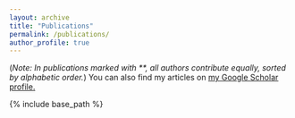 ```yaml
---
layout: archive
title: "Publications"
permalink: /publications/
author_profile: true
---
```



(*Note: In publications marked with **, all authors contribute equally, sorted by alphabetic order.*)
You can also find my articles on <u><a href="https://scholar.google.com/citations?user=QhrqlcwAAAAJ&hl=en">my Google Scholar profile</a>.</u>

{% include base_path %}


